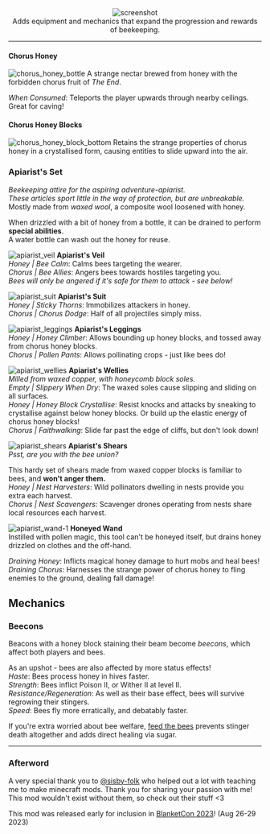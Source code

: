 <center>
<img alt="screenshot" src="https://cdn.modrinth.com/data/Wkp3WGmm/images/7ed1581dbd63d34d5eb2b7c285ec3e18dcdff39c.png"><br/>
Adds equipment and mechanics that expand the progression and rewards of beekeeping.
</center>

---

#### Chorus Honey

![chorus_honey_bottle](https://github.com/HestiMae/pollinators-paradise/assets/62225435/cf64b02c-cc84-4bd0-9c92-eb3b0b794bc8)
A strange nectar brewed from honey with the forbidden chorus fruit of _The End_.

*When Consumed*: Teleports the player upwards through nearby ceilings. Great for caving!

#### Chorus Honey Blocks

![chorus_honey_block_bottom](https://github.com/HestiMae/pollinators-paradise/assets/62225435/d80ebbb3-4c88-4662-acfb-93c816e4fd5e)
Retains the strange properties of chorus honey in a crystallised form, causing entities to slide upward into the air.

### Apiarist's Set
*Beekeeping attire for the aspiring adventure-apiarist.*<br/>
*These articles sport little in the way of protection, but are unbreakable.*<br/>
Mostly made from _waxed wool_, a composite wool loosened with honey.

When drizzled with a bit of honey from a bottle, it can be drained to perform **special abilities**.<br/>
A water bottle can wash out the honey for reuse.

![apiarist_veil](https://github.com/HestiMae/pollinators-paradise/assets/62225435/797fbfc8-ea98-4037-b433-9a38adafd7aa)
**Apiarist's Veil**<br/>
*Honey | Bee Calm*: Calms bees targeting the wearer.<br/>
*Chorus | Bee Allies*: Angers bees towards hostiles targeting you.<br/>
*Bees will only be angered if it's safe for them to attack - see below!*

![apiarist_suit](https://github.com/HestiMae/pollinators-paradise/assets/62225435/ca34907f-7066-4f87-bfa4-f0ed96442da3)
**Apiarist's Suit**<br/>
*Honey | Sticky Thorns*: Immobilizes attackers in honey.<br/>
*Chorus | Chorus Dodge*: Half of all projectiles simply miss.<br/>

![apiarist_leggings](https://github.com/HestiMae/pollinators-paradise/assets/62225435/562c95b7-ad6b-44d2-a662-90e60f649539)
**Apiarist's Leggings**<br/>
*Honey | Honey Climber*: Allows bounding up honey blocks, and tossed away from chorus honey blocks.<br/>
*Chorus | Pollen Pants*: Allows pollinating crops - just like bees do!<br/>

![apiarist_wellies](https://github.com/HestiMae/pollinators-paradise/assets/62225435/9bfd4619-c4b2-4de0-a58c-dc270a512517)
**Apiarist's Wellies**<br/>
*Milled from waxed copper, with honeycomb block soles.*<br/>
*Empty | Slippery When Dry*: The waxed soles cause slipping and sliding on all surfaces.<br/>
*Honey | Honey Block Crystallise*: Resist knocks and attacks by sneaking to crystallise against below honey blocks. Or build up the elastic energy of chorus honey blocks!<br/>
*Chorus | Faithwalking*: Slide far past the edge of cliffs, but don't look down!

![apiarist_shears](https://github.com/HestiMae/pollinators-paradise/assets/62225435/f24a9d1c-ab14-458b-9afd-033e39c2e906)
**Apiarist's Shears**<br/>
*Psst, are you with the bee union?*

This hardy set of shears made from waxed copper blocks is familiar to bees, and **won't anger them.**<br/>
*Honey | Nest Harvesters*: Wild pollinators dwelling in nests provide you extra each harvest.<br/>
*Chorus | Nest Scavengers*: Scavenger drones operating from nests share local resources each harvest.

![apiarist_wand-1](https://github.com/HestiMae/pollinators-paradise/assets/62225435/94884a94-26b0-4ace-8c15-f5d5c28feb53)
**Honeyed Wand**<br/>
Instilled with pollen magic, this tool can't be honeyed itself, but drains honey drizzled on clothes and the off-hand.

*Draining Honey*: Inflicts magical honey damage to hurt mobs and heal bees!<br/>
*Draining Chorus*: Harnesses the strange power of chorus honey to fling enemies to the ground, dealing fall damage!

## Mechanics

### Beecons

Beacons with a honey block staining their beam become *beecons*, which affect both players and bees.

As an upshot - bees are also affected by more status effects!<br>
*Haste*: Bees process honey in hives faster.<br/>
*Strength*: Bees inflict Poison II, or Wither II at level II.<br/>
*Resistance/Regeneration*: As well as their base effect, bees will survive regrowing their stingers.<br/>
*Speed*: Bees fly more erratically, and debatably faster.<br/>

If you're extra worried about bee welfare, [feed the bees](https://modrinth.com/mod/feed-the-bees) prevents stinger death altogether and adds direct healing via sugar.

---

### Afterword
A very special thank you to [@sisby-folk](https://modrinth.com/user/sisby-folk) who helped out a lot with teaching me to make minecraft mods. Thank you for sharing your passion with me! This mod wouldn't exist without them, so check out their stuff <3

This mod was released early for inclusion in [BlanketCon 2023](https://blanketcon.modfest.net/)! (Aug 26-29 2023)

